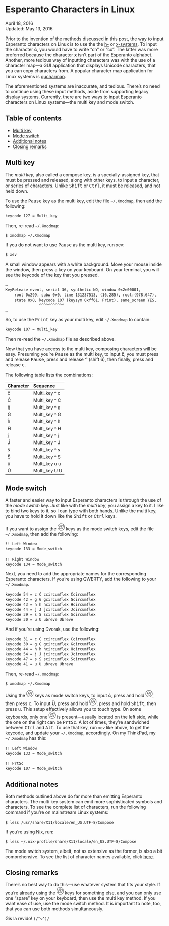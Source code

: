 Esperanto Characters in Linux
=============================

<div class="center">April 18, 2016</div>
<div class="center">Updated: May 13, 2016</div>

Prior to the invention of the methods discussed in this post, the way
to input Esperanto characters on Linux is to use the the
[h-](https://en.wikipedia.org/wiki/Esperanto_orthography#H-system) or
[x-systems](https://en.wikipedia.org/wiki/Esperanto_orthography#X-system).
To input the character **ĉ**, you would have to write “ch” or
“cx”. The latter was more preferred because the character **x** isn’t
part of the Esperanto alphabet. Another, more tedious way of inputting
characters was with the use of a character map—a GUI application that
displays Unicode characters, that you can copy characters from. A
popular character map application for Linux systems is
[gucharmap](https://wiki.gnome.org/Apps/Gucharmap).

The aforementioned systems are inaccurate, and tedious. There’s no
need to continue using these input methods, aside from supporting
legacy display systems. Currently, there are two ways to input
Esperanto characters on Linux systems—the multi key and mode switch.


## Table of contents

* [Multi key](#multikey)
* [Mode switch](#modeswitch)
* [Additional notes](#additional)
* [Closing remarks](#closing)


## Multi key <a name="multikey"></a>

The *multi key*, also called a compose key, is a specially-assigned
key, that must be pressed and released, along with other keys, to
input a character, or series of characters. Unlike <kbd>Shift</kbd> or
<kbd>Ctrl</kbd>, it must be released, and not held down.

To use the <kbd>Pause</kbd> key as the multi key, edit the file
`~/.Xmodmap`, then add the following:

```
keycode 127 = Multi_key
```

Then, re-read `~/.Xmodmap`:

```
$ xmodmap ~/.Xmodmap
```

If you do not want to use <kbd>Pause</kbd> as the multi key, run xev:

```
$ xev
```

A small window appears with a white background. Move your mouse inside
the window, then press a key on your keyboard. On your terminal, you
will see the keycode of the key that you pressed.

```
…
KeyRelease event, serial 36, synthetic NO, window 0x2e00001,
    root 0x299, subw 0x0, time 131237513, (16,285), root:(978,647),
    state 0x0, keycode 107 (keysym 0xff61, Print), same_screen YES,
               ^^^^^^^^^^^
…
```

So, to use the <kbd>Print</kbd> key as your multi key, edit
`~/.Xmodmap` to contain:

```
keycode 107 = Multi_key
```

Then re-read the `~/.Xmodmap` file as described above.

Now that you have access to the multi key, composing characters will
be easy. Presuming you’re <kbd>Pause</kbd> as the multi key, to input
**ĉ**, you must press and release <kbd>Pause</kbd>, press and release
<kbd>&#94;</kbd> (shift 6), then finally, press and release <kbd>c</kbd>.

The following table lists the combinations:


| Character | Sequence       |
| :-------- | :------------- |
| ĉ         | Multi_key ^ c  |
| Ĉ         | Multi_key ^ C  |
| ĝ         | Multi_key ^ g  |
| Ĝ         | Multi_key ^ G  |
| ĥ         | Multi_key ^ h  |
| Ĥ         | Multi_key ^ H  |
| ĵ         | Multi_key ^ j  |
| Ĵ         | Multi_key ^ J  |
| ŝ         | Multi_key ^ s  |
| Ŝ         | Multi_key ^ S  |
| ŭ         | Multi_key u u  |
| Ŭ         | Multi_key U U  |


## Mode switch <a name="modeswitch"></a>

A faster and easier way to input Esperanto characters is through the
use of the *mode switch* key. Just like with the *multi key*, you
assign a key to it. I like to bind two keys to it, so I can type with
both hands. Unlike the multi key, you have to hold it down like the
<kbd>Shift</kbd> or <kbd>Ctrl</kbd> keys.

If you want to assign the <kbd>![Windows](images/icon_windows_02_22x22.png "Windows key")</kbd> keys as the mode switch keys, edit
the file `~/.Xmodmap`, then add the following:

```
!! Left Window
keycode 133 = Mode_switch

!! Right Window
keycode 134 = Mode_switch
```

Next, you need to add the appropriate names for the corresponding
Esperanto characters. If you’re using QWERTY, add the following to
your `~/.Xmodmap`.

```
keycode 54 = c C ccircumflex Ccircumflex
keycode 42 = g G gcircumflex Gcircumflex
keycode 43 = h h hcircumflex Hcircumflex
keycode 44 = j J jcircumflex Jcircumflex
keycode 39 = s S scircumflex Scircumflex
keycode 30 = u U ubreve Ubreve
```

And if you’re using Dvorak, use the following:

```
keycode 31 = c C ccircumflex Ccircumflex
keycode 30 = g G gcircumflex Gcircumflex
keycode 44 = h h hcircumflex Hcircumflex
keycode 54 = j J jcircumflex Jcircumflex
keycode 47 = s S scircumflex Scircumflex
keycode 41 = u U ubreve Ubreve
```

Then, re-read `~/.Xmodmap`:

```
$ xmodmap ~/.Xmodmap
```

Using the <kbd>![Windows](images/icon_windows_02_22x22.png "Windows key")</kbd> keys as mode switch keys, to input **ĉ**, press and
hold <kbd>![Windows](images/icon_windows_02_22x22.png "Windows key")</kbd>, then press <kbd>c</kbd>. To input **Ŭ**, press and
hold <kbd>![Windows](images/icon_windows_02_22x22.png "Windows key")</kbd>, press and hold <kbd>Shift</kbd>, then press <kbd>u</kbd>. This setup effectively allows you to touch type. On some keyboards, only one <kbd>![Windows](images/icon_windows_02_22x22.png "Windows key")</kbd> is present—usually located on the left side, while the one on the right can be <kbd>PrtSc</kbd>. A lot of times, they’re sandwiched between <kbd>Ctrl</kbd> and <kbd>Alt</kbd>. To use that key, run `xev` like above, to get the keycode, and update your `~/.Xmodmap`, accordingly. On my ThinkPad, my `~/.Xmodmap` has this:

```
!! Left Window
keycode 133 = Mode_switch

!! PrtSc
keycode 107 = Mode_switch
```


## Additional notes <a name="additional"></a>

Both methods outlined above do far more than emitting Esperanto
characters. The multi key system can emit more sophisticated symbols
and characters. To see the complete list of characters, run the
following command if you’re on mainstream Linux systems:

```
$ less /usr/share/X11/locale/en_US.UTF-8/Compose
```

If you’re using Nix, run:

```
$ less ~/.nix-profile/share/X11/locale/en_US.UTF-8/Compose
```

The mode switch system, albeit, not as extensive as the former, is
also a bit comprehensive. To see the list of character names
available, click [here](http://wiki.linuxquestions.org/wiki/List_of_Keysyms_Recognised_by_Xmodmap).


## Closing remarks <a name="closing"></a>

There’s no best way to do this—use whatever system that fits your
style. If you’re already using the <kbd>![Windows](images/icon_windows_02_22x22.png "Windows key")</kbd> keys for something else,
and you can only use one “spare” key on your keyboard, then use the
multi key method. If you want ease of use, use the mode switch
method. It is important to note, too, that you can use both methods
simultaneously.

Ĝis la revido! `(/^▽^)/`
